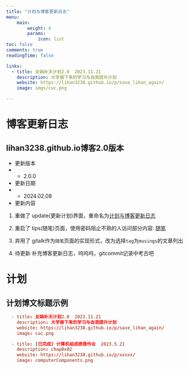 ```yaml
---
title: "计划与博客更新日志"
menu:
    main: 
        weight: 4
        params:
            icon: list
toc: false
comments: true
readingTime: false

links:
  - title: 女娲补天计划2.0  2023.11.21
    description: 大学接下来的学习与自我提升计划
    website: https://lihan3238.github.io/p/save_lihan_again/
    image: imgs/cuc.png

---
```


# 博客更新日志

## lihan3238.github.io博客2.0版本

-  更新版本
- -  2.0.0
- 更新日期
- - 2024.02.08
- 更新内容

1. 重做了    update(更新计划)界面，重命名为[计划与博客更新日志](https://lihan3238.github.io/计划与博客更新日志/)

2. 重启了    tips(随笔)页面，使用密码阻止不熟的人访问部分内容: [随笔](https://lihan3238.github.io/随笔/)

3. 弃用了    gitalk作为`随笔`页面的实现形式，改为选择`tag`为`musings`的文章列出

4. 待更新    补充博客更新日志，呜呜呜，gitcommit记录中考古吧


# 计划

## 计划博文标题示例

```toml
  - title: 女娲补天计划2.0  2023.11.21
    description: 大学接下来的学习与自我提升计划
    website: https://lihan3238.github.io/p/save_lihan_again/
    image: cuc.png

  - title: [已完成] 计算机组成原理作业  2023.5.21
    description: chap0x02
    website: https://lihan3238.github.io/p/xxxxx/
    image: computerComponents.png
```

